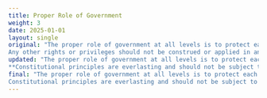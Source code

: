 ```yaml
---
title: Proper Role of Government
weight: 3
date: 2025-01-01
layout: single
original: "The proper role of government at all levels is to protect each person’s unalienable rights of life, liberty and the pursuit of happiness; and each individual’s right to own and control property. 
Any other rights or privileges should not be construed or applied in any way to infringe on our God-given unalienable rights."
updated: "The proper role of government at all levels is to protect each person’s unalienable rights of life, liberty and the pursuit of happiness; and each individual’s right to own and control property. 
**Constitutional principles are everlasting and should not be subject to statutes of limitations.** Any other rights or privileges should not be construed or applied in any way to infringe on our God-given unalienable rights. **(Utah Constitution: Article I, Sections 1 & 22; Article VI, Section 28)**"
final: "The proper role of government at all levels is to protect each person’s unalienable rights of life, liberty and the pursuit of happiness; and each individual’s right to own and control property. 
Constitutional principles are everlasting and should not be subject to statutes of limitations. Any other rights or privileges should not be construed or applied in any way to infringe on our God-given unalienable rights. (Utah Constitution: Article I, Sections 1 & 22; Article VI, Section 28)"
---
```

